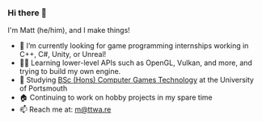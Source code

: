 ### Hi there 👋
I'm Matt (he/him), and I make things!

- 🌱 I’m currently looking for game programming internships working in C++, C#, Unity, or Unreal!
- 🧑‍💻 Learning lower-level APIs such as OpenGL, Vulkan, and more, and trying to build my own engine.
- 🔭 Studying [BSc (Hons) Computer Games Technology](https://www.port.ac.uk/study/courses/undergraduate/bsc-hons-computer-games-technology) at the University of Portsmouth
- 🏠 Continuing to work on hobby projects in my spare time
- 📫 Reach me at: m@ttwa.re
